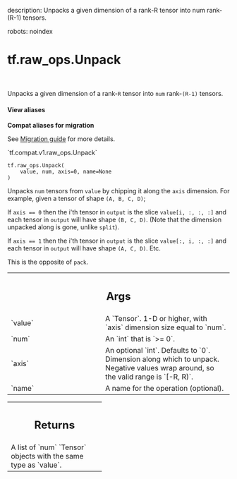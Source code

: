 description: Unpacks a given dimension of a rank-R tensor into num rank-(R-1) tensors.

robots: noindex

# tf.raw_ops.Unpack

<!-- Insert buttons and diff -->

<table class="tfo-notebook-buttons tfo-api nocontent" align="left">

</table>



Unpacks a given dimension of a rank-`R` tensor into `num` rank-`(R-1)` tensors.

<section class="expandable">
  <h4 class="showalways">View aliases</h4>
  <p>
<b>Compat aliases for migration</b>
<p>See
<a href="https://www.tensorflow.org/guide/migrate">Migration guide</a> for
more details.</p>
<p>`tf.compat.v1.raw_ops.Unpack`</p>
</p>
</section>

<pre class="devsite-click-to-copy prettyprint lang-py tfo-signature-link">
<code>tf.raw_ops.Unpack(
    value, num, axis=0, name=None
)
</code></pre>



<!-- Placeholder for "Used in" -->

Unpacks `num` tensors from `value` by chipping it along the `axis` dimension.
For example, given a tensor of shape `(A, B, C, D)`;

If `axis == 0` then the i'th tensor in `output` is the slice `value[i, :, :, :]`
  and each tensor in `output` will have shape `(B, C, D)`. (Note that the
  dimension unpacked along is gone, unlike `split`).

If `axis == 1` then the i'th tensor in `output` is the slice `value[:, i, :, :]`
  and each tensor in `output` will have shape `(A, C, D)`.
Etc.

This is the opposite of `pack`.

<!-- Tabular view -->
 <table class="responsive fixed orange">
<colgroup><col width="214px"><col></colgroup>
<tr><th colspan="2"><h2 class="add-link">Args</h2></th></tr>

<tr>
<td>
`value`
</td>
<td>
A `Tensor`.
1-D or higher, with `axis` dimension size equal to `num`.
</td>
</tr><tr>
<td>
`num`
</td>
<td>
An `int` that is `>= 0`.
</td>
</tr><tr>
<td>
`axis`
</td>
<td>
An optional `int`. Defaults to `0`.
Dimension along which to unpack.  Negative values wrap around, so the
valid range is `[-R, R)`.
</td>
</tr><tr>
<td>
`name`
</td>
<td>
A name for the operation (optional).
</td>
</tr>
</table>



<!-- Tabular view -->
 <table class="responsive fixed orange">
<colgroup><col width="214px"><col></colgroup>
<tr><th colspan="2"><h2 class="add-link">Returns</h2></th></tr>
<tr class="alt">
<td colspan="2">
A list of `num` `Tensor` objects with the same type as `value`.
</td>
</tr>

</table>

